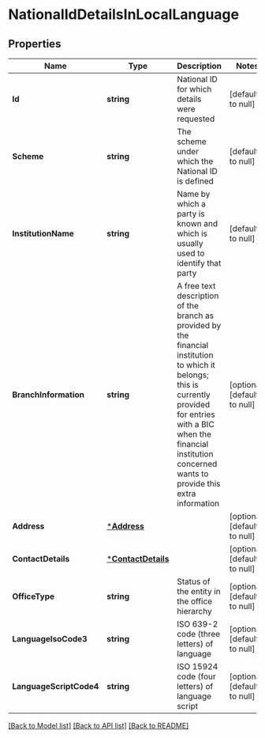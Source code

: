 # NationalIdDetailsInLocalLanguage

## Properties
Name | Type | Description | Notes
------------ | ------------- | ------------- | -------------
**Id** | **string** | National ID for which details were requested | [default to null]
**Scheme** | **string** | The scheme under which the National ID is defined | [default to null]
**InstitutionName** | **string** | Name by which a party is known and which is usually used to identify that party | [default to null]
**BranchInformation** | **string** | A free text description of the branch as provided by the financial institution to which it belongs; this is currently provided for entries with a BIC when the financial institution concerned wants to provide this extra information | [optional] [default to null]
**Address** | [***Address**](Address.md) |  | [optional] [default to null]
**ContactDetails** | [***ContactDetails**](ContactDetails.md) |  | [optional] [default to null]
**OfficeType** | **string** | Status of the entity in the office hierarchy | [optional] [default to null]
**LanguageIsoCode3** | **string** | ISO 639-2 code (three letters) of language | [optional] [default to null]
**LanguageScriptCode4** | **string** | ISO 15924 code (four letters) of language script | [optional] [default to null]

[[Back to Model list]](../README.md#documentation-for-models) [[Back to API list]](../README.md#documentation-for-api-endpoints) [[Back to README]](../README.md)

